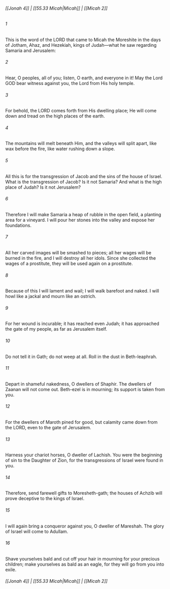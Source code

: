 
###### [[Jonah 4]] | [[55.33 Micah|Micah]] | [[Micah 2]]

###### 1
This is the word of the LORD that came to Micah the Moreshite in the days of Jotham, Ahaz, and Hezekiah, kings of Judah—what he saw regarding Samaria and Jerusalem:
###### 2
Hear, O peoples, all of you; listen, O earth, and everyone in it! May the Lord GOD bear witness against you, the Lord from His holy temple.
###### 3
For behold, the LORD comes forth from His dwelling place; He will come down and tread on the high places of the earth.
###### 4
The mountains will melt beneath Him, and the valleys will split apart, like wax before the fire, like water rushing down a slope.
###### 5
All this is for the transgression of Jacob and the sins of the house of Israel. What is the transgression of Jacob? Is it not Samaria? And what is the high place of Judah? Is it not Jerusalem?
###### 6
Therefore I will make Samaria a heap of rubble in the open field, a planting area for a vineyard. I will pour her stones into the valley and expose her foundations.
###### 7
All her carved images will be smashed to pieces; all her wages will be burned in the fire, and I will destroy all her idols. Since she collected the wages of a prostitute, they will be used again on a prostitute.
###### 8
Because of this I will lament and wail; I will walk barefoot and naked. I will howl like a jackal and mourn like an ostrich.
###### 9
For her wound is incurable; it has reached even Judah; it has approached the gate of my people, as far as Jerusalem itself.
###### 10
Do not tell it in Gath; do not weep at all. Roll in the dust in Beth-leaphrah.
###### 11
Depart in shameful nakedness, O dwellers of Shaphir. The dwellers of Zaanan will not come out. Beth-ezel is in mourning; its support is taken from you.
###### 12
For the dwellers of Maroth pined for good, but calamity came down from the LORD, even to the gate of Jerusalem.
###### 13
Harness your chariot horses, O dweller of Lachish. You were the beginning of sin to the Daughter of Zion, for the transgressions of Israel were found in you.
###### 14
Therefore, send farewell gifts to Moresheth-gath; the houses of Achzib will prove deceptive to the kings of Israel.
###### 15
I will again bring a conqueror against you, O dweller of Mareshah. The glory of Israel will come to Adullam.
###### 16
Shave yourselves bald and cut off your hair in mourning for your precious children; make yourselves as bald as an eagle, for they will go from you into exile.

###### [[Jonah 4]] | [[55.33 Micah|Micah]] | [[Micah 2]]
